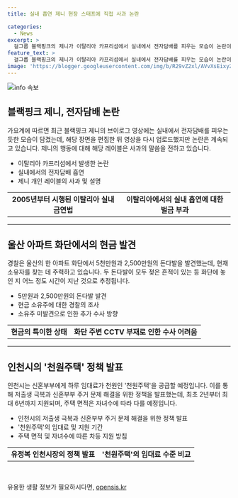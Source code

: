 ```yaml
---
title: 실내 흡연 제니 현장 스태프에 직접 사과 논란

categories:
  - News
excerpt: >
  걸그룹 블랙핑크의 제니가 이탈리아 카프리섬에서 실내에서 전자담배를 피우는 모습이 논란이 되었습니다. 해당 장면을 편집한 뒤 영상을 다시 업로드해도 논란이 계속되며, 이탈리아에서는 실내 금연법이 시행되고 있습니다. 제니의 행동에 대한 불편함을 느낀 이탈리아 누리꾼들은 이에 대해 민원을 넣기도 했습니다. 한편 울산에서는 아파트 화단에서 5천만원과 2,500만원의 돈다발이 발견되었는데, 경찰은 주인을 찾는 데 주력하고 있습니다. 또한, 인천시는 신혼부부에게 하루 임대료가 천원인 천원주택을 공급할 계획을 발표했습니다.
feature_text: >
  걸그룹 블랙핑크의 제니가 이탈리아 카프리섬에서 실내에서 전자담배를 피우는 모습이 논란이 되었습니다. 해당 장면을 편집한 뒤 영상을 다시 업로드해도 논란이 계속되며, 이탈리아에서는 실내 금연법이 시행되고 있습니다. 제니의 행동에 대한 불편함을 느낀 이탈리아 누리꾼들은 이에 대해 민원을 넣기도 했습니다. 한편 울산에서는 아파트 화단에서 5천만원과 2,500만원의 돈다발이 발견되었는데, 경찰은 주인을 찾는 데 주력하고 있습니다. 또한, 인천시는 신혼부부에게 하루 임대료가 천원인 천원주택을 공급할 계획을 발표했습니다.
image: 'https://blogger.googleusercontent.com/img/b/R29vZ2xl/AVvXsEixyZcFfHzMRdzZMjFBmAUKJYCLCGyLL1o632UiGVXcaFdKo_bkvkuCioo0uUKlGfBVcT3P84aROyZIXSBEx3Aw5nCQ3pTgDom1WDC4m8eifvWiAmWEEVb4x6G_l8C0QH225ldMjyaFvpxGEBGNO37VmDTDMHGhJPq73UglMfDca1-0aw/s1600/blogspot.png'
---
```


<p><img src="https://blogger.googleusercontent.com/img/b/R29vZ2xl/AVvXsEixyZcFfHzMRdzZMjFBmAUKJYCLCGyLL1o632UiGVXcaFdKo_bkvkuCioo0uUKlGfBVcT3P84aROyZIXSBEx3Aw5nCQ3pTgDom1WDC4m8eifvWiAmWEEVb4x6G_l8C0QH225ldMjyaFvpxGEBGNO37VmDTDMHGhJPq73UglMfDca1-0aw/s1600/blogspot.png" alt="info 속보" /></p>

<h2 data-ke-size="size26">블랙핑크 제니, 전자담배 논란</h2>

<p data-ke-size="size16">가요계에 따르면 최근 블랙핑크 제니의 브이로그 영상에는 실내에서 전자담배를 피우는 듯한 모습이 담겼는데, 해당 장면을 편집한 뒤 영상을 다시 업로드했지만 논란은 계속되고 있습니다. 제니의 행동에 대해 해당 레이블은 사과의 말씀을 전하고 있습니다.</p>

<ul>
    <li>이탈리아 카프리섬에서 발생한 논란</li>
    <li>실내에서의 전자담배 흡연</li>
    <li>제니 개인 레이블의 사과 및 설명</li>
</ul>

<table>
    <tr>
        <td style="text-align: center; height: 17px;"><b>2005년부터 시행된 이탈리아 실내 금연법</b></td>
        <td style="text-align: center; height: 17px;"><b>이탈리아에서의 실내 흡연에 대한 벌금 부과</b></td>
    </tr>
</table>

<hr>

<h2 data-ke-size="size26">울산 아파트 화단에서의 현금 발견</h2>

<p data-ke-size="size16">경찰은 울산의 한 아파트 화단에서 5천만원과 2,500만원의 돈다발을 발견했는데, 현재 소유자를 찾는 데 주력하고 있습니다. 두 돈다발이 모두 젖은 흔적이 있는 등 화단에 놓인 지 어느 정도 시간이 지난 것으로 추정됩니다.</p>

<ul>
    <li>5만원과 2,500만원의 돈다발 발견</li>
    <li>현금 소유주에 대한 경찰의 조사</li>
    <li>소유주 미발견으로 인한 추가 수사 방향</li>
</ul>

<table>
    <tr>
        <td style="text-align: center; height: 17px;"><b>현금의 특이한 상태</b></td>
        <td style="text-align: center; height: 17px;"><b>화단 주변 CCTV 부재로 인한 수사 어려움</b></td>
    </tr>
</table>

<hr>

<h2 data-ke-size="size26">인천시의 '천원주택' 정책 발표</h2>

<p data-ke-size="size16">인천시는 신혼부부에게 하루 임대료가 천원인 '천원주택'을 공급할 예정입니다. 이를 통해 저출생 극복과 신혼부부 주거 문제 해결을 위한 정책을 발표했는데, 최초 2년부터 최대 6년까지 지원되며, 주택 면적은 자녀수에 따라 다를 예정입니다.</p>

<ul>
    <li>인천시의 저출생 극복과 신혼부부 주거 문제 해결을 위한 정책 발표</li>
    <li>'천원주택'의 임대료 및 지원 기간</li>
    <li>주택 면적 및 자녀수에 따른 차등 지원 방침</li>
</ul>

<table>
    <tr>
        <td style="text-align: center; height: 17px;"><b>유정복 인천시장의 정책 발표</b></td>
        <td style="text-align: center; height: 17px;"><b>'천원주택'의 임대료 수준 비교</b></td>
    </tr>
</table>

<p data-ke-size="size16">&nbsp;</p>
유용한 생활 정보가 필요하시다면, <a href="https://opensis.kr" rel="dofollow">opensis.kr</a>


